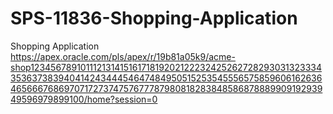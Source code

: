 # SPS-11836-Shopping-Application
Shopping Application
https://apex.oracle.com/pls/apex/r/19b81a05k9/acme-shop123456789101112131415161718192021222324252627282930313233343536373839404142434445464748495051525354555657585960616263646566676869707172737475767778798081828384858687888990919293949596979899100/home?session=0
